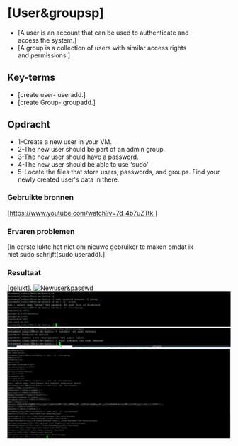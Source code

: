 # [User&groupsp]
* [A user is an account that can be used to authenticate and access the system.]
* [A group is a collection of users with similar access rights and permissions.]

## Key-terms
* [create user- useradd.]
* [create Group- groupadd.]
## Opdracht
- 1-Create a new user in your VM.
- 2-The new user should be part of an admin group.
- 3-The new user should have a password.
- 4-The new user should be able to use 'sudo'
- 5-Locate the files that store users, passwords, and groups. Find your newly created user's data in there.
### Gebruikte bronnen
[https://www.youtube.com/watch?v=7d_4b7uZTtk.]

### Ervaren problemen
[In eerste lukte het niet om nieuwe  gebruiker te maken omdat ik niet sudo schrijft(sudo useradd).]

### Resultaat
[gelukt].
![Newuser&passwd](/techgrounds-ZuhairBatha-main/techgrounds-ZuhairBatha/00_includes/linux.png/linux%206.1.png)
![group](../00_includes/linux.png/linux%206.2.png)
![sudo](.././00_includes/linux.png/linux%206.3.png)
![shadow](../././00_includes/linux.png/linux%206.4.png)